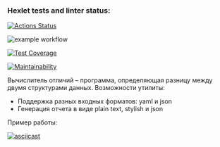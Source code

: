 ### Hexlet tests and linter status:
[![Actions Status](https://github.com/Phosphorusss/java-project-71/actions/workflows/hexlet-check.yml/badge.svg)](https://github.com/Phosphorusss/java-project-71/actions)

![example workflow](https://github.com/Phosphorusss/java-project-71/actions/workflows/main.yml/badge.svg)

[![Test Coverage](https://api.codeclimate.com/v1/badges/961d4d077091c71d8da4/test_coverage)](https://codeclimate.com/github/Phosphorusss/java-project-71/test_coverage)

[![Maintainability](https://api.codeclimate.com/v1/badges/961d4d077091c71d8da4/maintainability)](https://codeclimate.com/github/Phosphorusss/java-project-71/maintainability)

Вычислитель отличий – программа, определяющая разницу между двумя структурами данных.
Возможности утилиты:
- Поддержка разных входных форматов: yaml и json
- Генерация отчета в виде plain text, stylish и json

Пример работы:

[![asciicast](https://asciinema.org/a/6T5eB7FB2zuGHqGBN4ue6pAlq.svg)](https://asciinema.org/a/6T5eB7FB2zuGHqGBN4ue6pAlq)
